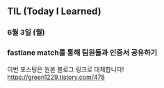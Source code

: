 ## TIL (Today I Learned)

### 6월 3일 (월)    
### fastlane match를 통해 팀원들과 인증서 공유하기  
이번 포스팅은 원본 블로그 링크로 대체합니다!   
https://green1229.tistory.com/478       